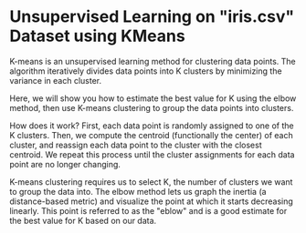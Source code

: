 # Unsupervised Learning on "iris.csv" Dataset using KMeans


K-means is an unsupervised learning method for clustering data points. 
The algorithm iteratively divides data points into K clusters by minimizing the variance in each cluster.

Here, we will show you how to estimate the best value for K using the elbow method, then use K-means clustering to group the data points into clusters.

How does it work?
First, each data point is randomly assigned to one of the K clusters. Then, we compute the centroid (functionally the center) of each cluster, and reassign each data point to the cluster with the closest centroid. We repeat this process until the cluster assignments for each data point are no longer changing.

K-means clustering requires us to select K, the number of clusters we want to group the data into. The elbow method lets us graph the inertia (a distance-based metric) and visualize the point at which it starts decreasing linearly. This point is referred to as the "eblow" and is a good estimate for the best value for K based on our data.
